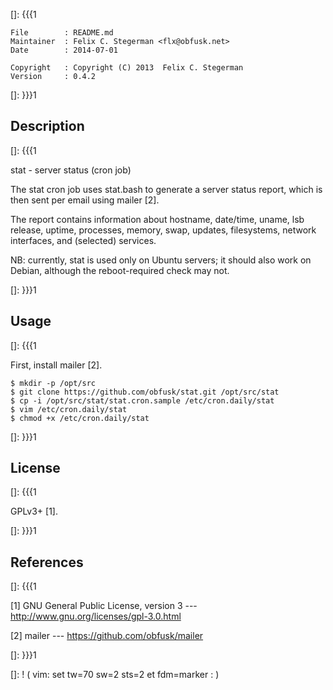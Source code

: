 []: {{{1

    File        : README.md
    Maintainer  : Felix C. Stegerman <flx@obfusk.net>
    Date        : 2014-07-01

    Copyright   : Copyright (C) 2013  Felix C. Stegerman
    Version     : 0.4.2

[]: }}}1

## Description
[]: {{{1

  stat - server status (cron job)

  The stat cron job uses stat.bash to generate a server status report,
  which is then sent per email using mailer [2].

  The report contains information about hostname, date/time, uname,
  lsb release, uptime, processes, memory, swap, updates, filesystems,
  network interfaces, and (selected) services.

  NB: currently, stat is used only on Ubuntu servers; it should also
  work on Debian, although the reboot-required check may not.

[]: }}}1

## Usage
[]: {{{1

  First, install mailer [2].

    $ mkdir -p /opt/src
    $ git clone https://github.com/obfusk/stat.git /opt/src/stat
    $ cp -i /opt/src/stat/stat.cron.sample /etc/cron.daily/stat
    $ vim /etc/cron.daily/stat
    $ chmod +x /etc/cron.daily/stat

[]: }}}1

## License
[]: {{{1

  GPLv3+ [1].

[]: }}}1

## References
[]: {{{1

  [1] GNU General Public License, version 3
  --- http://www.gnu.org/licenses/gpl-3.0.html

  [2] mailer
  --- https://github.com/obfusk/mailer

[]: }}}1

[]: ! ( vim: set tw=70 sw=2 sts=2 et fdm=marker : )
